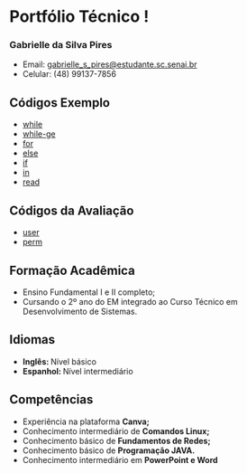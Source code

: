 # Portfólio Técnico !
### Gabrielle da Silva Pires
- Email: gabrielle_s_pires@estudante.sc.senai.br
- Celular: (48) 99137-7856

## Códigos Exemplo
- [while](FundamentosTI/exemplos/crescente1-10.sh)
- [while-ge](FundamentosTI/exemplos/decrescente10-1.sh)
- [for](FundamentosTI/exemplos/inteiros.sh)
- [else](FundamentosTI/exemplos/inteiros.sh#2)
- [if](FundamentosTI/exemplos/positivo_negativo.sh)
- [in](FundamentosTI/exemplos/preço.sh)
- [read](FundamentosTI/exemplos/votos.sh)

## Códigos da Avaliação
- [user](FundamentosTI/exemplos/user.sh)
- [perm](FundamentosTI/exemplos/perm.sh)

## Formação Acadêmica
- Ensino Fundamental I e II completo;
- Cursando o 2º ano do EM integrado ao Curso Técnico em Desenvolvimento de Sistemas.

## Idiomas
- <b> Inglês: </b> Nível básico
- <b> Espanhol: </b> Nível intermediário

## Competências
- Experiência na plataforma <b> Canva; </b>
- Conhecimento intermediário de <b> Comandos Linux; </b>
- Conhecimento básico de <b> Fundamentos de Redes; </b>
- Conhecimento básico de <b> Programação JAVA. </b>
- Conhecimento intermediário em <b> PowerPoint e Word </b>
